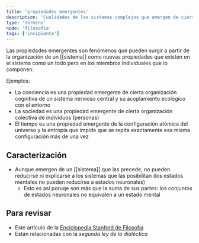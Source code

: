 ```yaml
---
title: 'propiedades emergentes'
description: 'Cualidades de los sistemas complejos que emergen de ciertos estados de organización'
type: 'término'
node: 'filosofía'
tags: ['incipiente']
---
```


Las propiedades emergentes son fenómenos que pueden surgir a partir de la organización de un [[sistema]] como nuevas propiedades que existen en el sistema como un todo pero en los miembros individuales que lo componen:

Ejemplos:

- La conciencia es una propiedad emergente de cierta organización cognitiva de un sistema nervioso central y su acoplamiento ecológico con el entorno
- La sociedad es una propiedad emergente de cierta organización colectiva de individuos (personas)
- El tiempo es una propiedad emergente de la configuración atómica del universo y la entropía que impide que se repita exactamente esa misma configuración más de una vez

## Caracterización

- Aunque emergen de un [[sistema]] que las precede, no pueden reducirse ni explicarse a los sistemas que las posibilitan (los estados mentales no pueden reducirse a estados neuronales)
	- Esto es así poruqe son más que la suma de sus partes: los conjuntos de estados neuronales no equivalen a un estado mental

## Para revisar

- Este artículo de la [Enciclopedia Stanford de Filosofía](https://plato.stanford.edu/entries/properties-emergent/)
- Están relacionadas con la *segunda ley de la dialéctica*